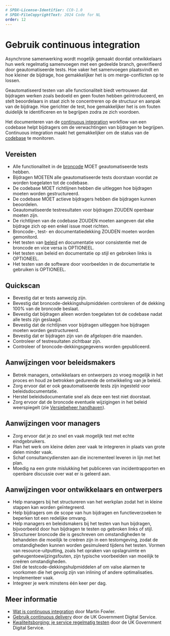```yaml
---
# SPDX-License-Identifier: CC0-1.0
# SPDX-FileCopyrightText: 2024 Code for NL
order: 12
---
```


# Gebruik continuous integration

Asynchrone samenwerking wordt mogelijk gemaakt doordat ontwikkelaars hun werk regelmatig samenvoegen met een gedeelde branch, geverifieerd door geautomatiseerde tests.
Hoe vaker het samenvoegen plaatsvindt en hoe kleiner de bijdrage, hoe gemakkelijker het is om merge-conflicten op te lossen.

Geautomatiseerd testen van alle functionaliteit biedt vertrouwen dat bijdragen werken zoals bedoeld en geen fouten hebben geïntroduceerd, en stelt beoordelaars in staat zich te concentreren op de structuur en aanpak van de bijdrage.
Hoe gerichter de test, hoe gemakkelijker het is om fouten duidelijk te identificeren en te begrijpen zodra ze zich voordoen.

Het documenteren van de [continuous integration](../glossary.md#continuous-integration) workflow van een codebase helpt bijdragers om de verwachtingen van bijdragen te begrijpen.
Continuous integration maakt het gemakkelijker om de status van de [codebase](../glossary.md#codebase) te monitoren.

## Vereisten

* Alle functionaliteit in de [broncode](../glossary.md#source-code) MOET geautomatiseerde tests hebben.
* Bijdragen MOETEN alle geautomatiseerde tests doorstaan voordat ze worden toegelaten tot de codebase.
* De codebase MOET richtlijnen hebben die uitleggen hoe bijdragen moeten worden gestructureerd.
* De codebase MOET actieve bijdragers hebben die bijdragen kunnen beoordelen.
* Geautomatiseerde testresultaten voor bijdragen ZOUDEN openbaar moeten zijn.
* De richtlijnen van de codebase ZOUDEN moeten aangeven dat elke bijdrage zich op een enkel issue moet richten.
* Broncode-, test- en documentatiedekking ZOUDEN moeten worden gemonitord.
* Het testen van [beleid](../glossary.md#policy) en documentatie voor consistentie met de broncode en vice versa is OPTIONEEL.
* Het testen van beleid en documentatie op stijl en gebroken links is OPTIONEEL.
* Het testen van de software door voorbeelden in de documentatie te gebruiken is OPTIONEEL.

## Quickscan

* Bevestig dat er tests aanwezig zijn.
* Bevestig dat broncode-dekkingshulpmiddelen controleren of de dekking 100% van de broncode beslaat.
* Bevestig dat bijdragen alleen worden toegelaten tot de codebase nadat alle tests zijn geslaagd.
* Bevestig dat de richtlijnen voor bijdragen uitleggen hoe bijdragen moeten worden gestructureerd.
* Bevestig dat er bijdragen zijn van de afgelopen drie maanden.
* Controleer of testresultaten zichtbaar zijn.
* Controleer of broncode-dekkingsgegevens worden gepubliceerd.

## Aanwijzingen voor beleidsmakers

* Betrek managers, ontwikkelaars en ontwerpers zo vroeg mogelijk in het proces en houd ze betrokken gedurende de ontwikkeling van je beleid.
* Zorg ervoor dat er ook geautomatiseerde tests zijn ingesteld voor beleidsdocumentatie.
* Herstel beleidsdocumentatie snel als deze een test niet doorstaat.
* Zorg ervoor dat de broncode eventuele wijzigingen in het beleid weerspiegelt (zie [Versiebeheer handhaven](maintain-version-control.md)).

## Aanwijzingen voor managers

* Zorg ervoor dat je zo snel en vaak mogelijk test met echte eindgebruikers.
* Plan het werk om kleine delen zeer vaak te integreren in plaats van grote delen minder vaak.
* Schaf consultancydiensten aan die incrementeel leveren in lijn met het plan.
* Moedig na een grote mislukking het publiceren van incidentrapporten en openbare discussie over wat er is geleerd aan.

## Aanwijzingen voor ontwikkelaars en ontwerpers

* Help managers bij het structureren van het werkplan zodat het in kleine stappen kan worden geïntegreerd.
* Help bijdragers om de scope van hun bijdragen en functieverzoeken te beperken tot een redelijke omvang.
* Help managers en beleidsmakers bij het testen van hun bijdragen, bijvoorbeeld door hun bijdragen te testen op gebroken links of stijl.
* Structureer broncode die is geschreven om omstandigheden te behandelen die moeilijk te creëren zijn in een testomgeving, zodat de omstandigheden kunnen worden gesimuleerd tijdens het testen. Vormen van resource-uitputting, zoals het opraken van opslagruimte en geheugentoewijzingsfouten, zijn typische voorbeelden van moeilijk te creëren omstandigheden.
* Stel de testcode-dekkingshulpmiddelen af om valse alarmen te voorkomen die het gevolg zijn van inlining of andere optimalisaties.
* Implementeer vaak.
* Integreer je werk minstens één keer per dag.

## Meer informatie

* [Wat is continuous integration](https://www.martinfowler.com/articles/continuousIntegration.html) door Martin Fowler.
* [Gebruik continuous delivery](https://gds-way.cloudapps.digital/standards/continuous-delivery.html) door de UK Government Digital Service.
* [Kwaliteitsborging: je service regelmatig testen](https://www.gov.uk/service-manual/technology/quality-assurance-testing-your-service-regularly) door de UK Government Digital Service.
